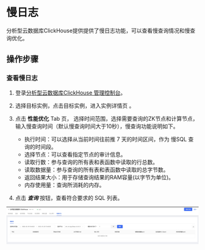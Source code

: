 # 慢日志 
分析型云数据库ClickHouse提供提供了慢日志功能，可以查看慢查询情况和慢查询优化。

## 操作步骤


### 查看慢日志
1. 登录[分析型云数据库ClickHouse 管理控制台](https://jchdb-console.jdcloud.com)。
2. 选择目标实例，点击目标实例，进入实例详情页 。  
3. 点击 **性能优化** Tab 页， 选择时间范围，选择需要查询的ZK节点和计算节点，输入慢查询时间（默认慢查询时间大于10秒），慢查询功能说明如下。

    * 执行时间：可以选择从当前时间往前推 7 天的时间区间，作为 慢SQL 查询的时间段。
    * 选择节点：可以查看指定节点的审计信息。
    * 读取行数：参与查询的所有表和表函数中读取的行总数。
    * 读取数据量：参与查询的所有表和表函数中读取的总字节数。
    * 返回结果大小：用于存储查询结果的RAM容量(以字节为单位)。
    * 内存使用量：查询所消耗的内存。
  
4. 点击 ***查询*** 按钮，查看符合要求的 SQL 列表。


![慢日志](../../../../../image/JCHDB/SlowLog1.jpg)
